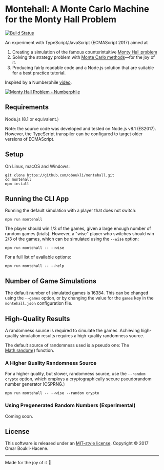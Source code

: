# Montehall: A Monte Carlo Machine for the Monty Hall Problem

[![Build Status](https://travis-ci.org/oboukli/montehall.svg?branch=master)](https://travis-ci.org/oboukli/montehall)

An experiment with TypeScript/JavaScript (ECMAScript 2017) aimed at

1. Creating a simulation of the famous counterintuitive [Monty Hall problem](https://en.wikipedia.org/wiki/Monty_Hall_problem)
1. Solving the strategy problem with [Monte Carlo methods](https://en.wikipedia.org/wiki/Monte_Carlo_method#Definitions)—for the joy of it.
1. Producing fairly readable code and a Node.js solution that are suitable for a best practice tutorial.

Inspired by a Numberphile [video](https://www.youtube.com/watch?v=4Lb-6rxZxx0).

[![Monty Hall Problem - Numberphile](https://img.youtube.com/vi/4Lb-6rxZxx0/0.jpg)
](https://www.youtube.com/watch?v=4Lb-6rxZxx0)

## Requirements

Node.js (8.1 or equivalent.)

Note: the source code was developed and tested on Node.js v8.1 (ES2017). However, the TypeScript transpiler can be configured to target older versions of ECMAScript.

## Setup

On Linux, macOS and Windows:

```
git clone https://github.com/oboukli/montehall.git
cd montehall
npm install
```

## Running the CLI App

Running the default simulation with a player that does not switch:

```
npm run montehall
```

The player should win 1/3 of the games, given a large enough number of random games (trials). However, a "wise" player who switches should win 2/3 of the games, which can be simulated using the ```--wise``` option:

```
npm run montehall -- --wise
```

For a full list of available options:

```
npm run montehall -- --help
```

## Number of Game Simulations

The default number of simulated games is 16384. This can be changed using the ```--games``` option, or by changing the value for the ```games``` key in the ```montehall.json``` configuration file.

## High-Quality Results

A randomness source is required to simulate the games. Achieving high-quality simulation results requires a high-quality randomness source.

The default source of randomness used is a pseudo one: The [Math.random()](https://developer.mozilla.org/en-US/docs/Web/JavaScript/Reference/Global_Objects/Math/random) function.

### A Higher Quality Randomness Source

For a higher quality, but slower, randomness source, use the ```--random crypto``` option, which employs a cryptographically secure pseudorandom number generator (CSPRNG.)

```
npm run montehall -- --wise --random crypto
```

### Using Pregenerated Random Numbers (Experimental)

Coming soon.

## License

This software is released under an [MIT-style license](LICENSE). Copyright © 2017 Omar Boukli-Hacene.

---

Made for the joy of it 🐻